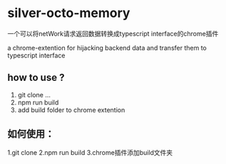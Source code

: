 # silver-octo-memory

一个可以将netWork请求返回数据转换成typescript interface的chrome插件

a chrome-extention for hijacking backend data and transfer them to  typescript interface

## how to use ? 
1. git clone ...
2. npm run build
3. add build folder to chrome extention

## 如何使用：

1.git clone
2.npm run build
3.chrome插件添加build文件夹

